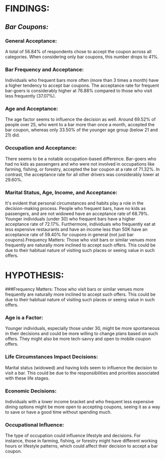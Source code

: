 # FINDINGS:

## ***Bar Coupons:***
### General Acceptance: 
A total of 56.84% of respondents chose to accept the coupon across all categories. When considering only bar coupons, this number drops to 41%.

### Bar Frequency and Acceptance: 
Individuals who frequent bars more often (more than 3 times a month) have a higher tendency to accept bar coupons. The acceptance rate for frequent bar-goers is considerably higher at 76.88% compared to those who visit less frequently (37.07%).

### Age and Acceptance: 
The age factor seems to influence the decision as well. Around 69.52% of people over 25, who went to a bar more than once a month, accepted the bar coupon, whereas only 33.50% of the younger age group (below 21 and 21) did.

### Occupation and Acceptance: 
There seems to be a notable occupation-based difference. Bar-goers who had no kids as passengers and who were not involved in occupations like farming, fishing, or forestry, accepted the bar coupon at a rate of 71.32%. In contrast, the acceptance rate for all other drivers was considerably lower at 29.60%.

### Marital Status, Age, Income, and Acceptance: 
It's evident that personal circumstances and habits play a role in the decision-making process. People who frequent bars, have no kids as passengers, and are not widowed have an acceptance rate of 68.79%. Younger individuals (under 30) who frequent bars have a higher acceptance rate of 72.17%. Furthermore, individuals who frequently eat at less expensive restaurants and have an income less than 50K have an acceptance rate of 59.40% for coupons in general (not just bar coupons).Frequency Matters: Those who visit bars or similar venues more frequently are naturally more inclined to accept such offers. This could be due to their habitual nature of visiting such places or seeing value in such offers.

# HYPOTHESIS:

###Frequency Matters: 
Those who visit bars or similar venues more frequently are naturally more inclined to accept such offers. This could be due to their habitual nature of visiting such places or seeing value in such offers.

### Age is a Factor: 
Younger individuals, especially those under 30, might be more spontaneous in their decisions and could be more willing to change plans based on such offers. They might also be more tech-savvy and open to mobile coupon offers.

### Life Circumstances Impact Decisions: 
Marital status (widowed) and having kids seem to influence the decision to visit a bar. This could be due to the responsibilities and priorities associated with these life stages.

### Economic Decisions: 
Individuals with a lower income bracket and who frequent less expensive dining options might be more open to accepting coupons, seeing it as a way to save or have a good time without spending much.

### Occupational Influence: 
The type of occupation could influence lifestyle and decisions. For instance, those in farming, fishing, or forestry might have different working hours or lifestyle patterns, which could affect their decision to accept a bar coupon.
